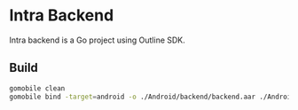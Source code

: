 # Intra Backend

Intra backend is a Go project using Outline SDK.

## Build

```sh
gomobile clean
gomobile bind -target=android -o ./Android/backend/backend.aar ./Android/backend/intra
```
